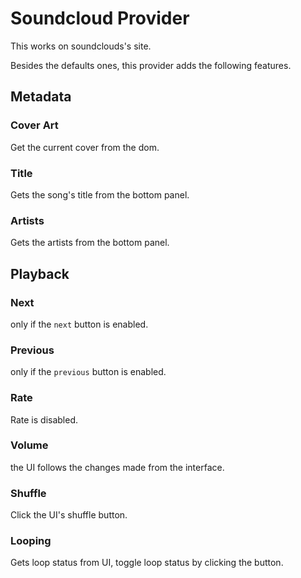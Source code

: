 # Soundcloud Provider
This works on soundclouds's site.

Besides the defaults ones, this provider adds the following features.

## Metadata
### Cover Art
Get the current cover from the dom.

### Title
Gets the song's title from the bottom panel.

### Artists
Gets the artists from the bottom panel.

## Playback
### Next
only if the `next` button is enabled.

### Previous
only if the `previous` button is enabled.

### Rate
Rate is disabled.

### Volume
the UI follows the changes made from the interface.

### Shuffle
Click the UI's shuffle button.

### Looping
Gets loop status from UI, toggle loop status by clicking the button.
